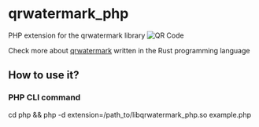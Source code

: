 # qrwatermark_php
PHP extension for the qrwatermark library
![QR Code](https://github.com/hlsxx/qrwatermark_php/php/qrwatermark.png)

Check more about [qrwatermark](https://github.com/hlsxx/qrwatermark) written in the Rust programming language

## How to use it?
### PHP CLI command
cd php && php -d extension=/path_to/libqrwatermark_php.so example.php




